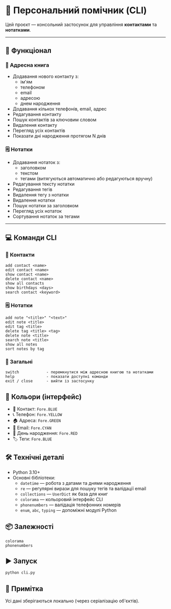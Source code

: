 # 📘 Персональний помічник (CLI)

Цей проєкт — консольний застосунок для управління **контактами** та **нотатками**.

---

## 🧩 Функціонал

### 📇 Адресна книга
- Додавання нового контакту з:
  - ім'ям
  - телефоном
  - email
  - адресою
  - днем народження
- Додавання кількох телефонів, email, адрес
- Редагування контакту
- Пошук контактів за ключовим словом
- Видалення контакту
- Перегляд усіх контактів
- Показати дні народження протягом N днів

### 🗒️ Нотатки
- Додавання нотаток з:
  - заголовком
  - текстом
  - тегами (витягуються автоматично або редагуються вручну)
- Редагування тексту нотатки
- Редагування тегів
- Видалення тегу з нотатки
- Видалення нотатки
- Пошук нотатки за заголовком
- Перегляд усіх нотаток
- Сортування нотаток за тегами

---

## 💻 Команди CLI

### 📇 Контакти
```
add contact <name>
edit contact <name>
show contact <name>
delete contact <name>
show all contacts
show birthdays <days>
search contact <keyword>
```

### 🗒️ Нотатки
```
add note "<title>" "<text>"
edit note <title>
edit tag <title>
delete tag <title> <tag>
delete note <title>
search note <title>
show all notes
sort notes by tag
```

### 🔁 Загальні
```
switch            - перемкнутися між адресною книгою та нотатками
help              - показати доступні команди
exit / close      - вийти із застосунку
```

## 🎨 Кольори (інтерфейс)
- 📇 Контакт: `Fore.BLUE`
- 📞 Телефон: `Fore.YELLOW`
- 🏠 Адреса: `Fore.GREEN`
- 📧 Email: `Fore.CYAN`
- 🎂 День народження: `Fore.RED`
- 🏷️ Теги: `Fore.BLUE`

## 🛠️ Технічні деталі

- Python 3.10+
- Основні бібліотеки:
  - `datetime` — робота з датами та днями народження
  - `re` — регулярні вирази для пошуку тегів та валідації email
  - `collections` — `UserDict` як база для книг
  - `colorama` — кольоровий інтерфейс CLI
  - `phonenumbers` — валідація телефонних номерів
  - `enum`, `abc`, `typing` — допоміжні модулі Python


## 📦 Залежності
```
colorama
phonenumbers
```


## ▶️ Запуск
```bash
python cli.py
```

## 📎 Примітка
Усі дані зберігаються локально (через серіалізацію об'єктів).